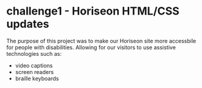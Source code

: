 # challenge1 - Horiseon HTML/CSS updates

The purpose of this project was to make our Horiseon site more accessbile for people with disabilities.  Allowing for our visitors to use assistive technologies such as:

* video captions
* screen readers
* braille keyboards

